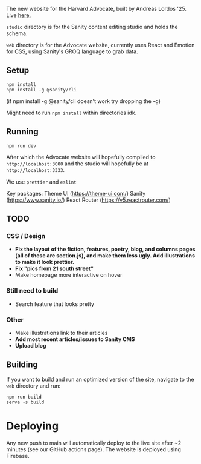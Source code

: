 The new website for the Harvard Advocate, built by Andreas Lordos '25. Live [here.](https://advo-website-beta.web.app/)

`studio` directory is for the Sanity content editing studio and holds the schema.

`web` directory is for the Advocate website, currently uses React and Emotion for CSS, using Sanity's GROQ language to grab data.

## Setup

```
npm install
npm install -g @sanity/cli
```

(if npm install -g @sanity/cli doesn't work try dropping the -g)

Might need to run `npm install` within directories idk.

## Running
```
npm run dev
```

After which the Advocate website will hopefully compiled to `http://localhost:3000` and the studio will hopefully be at `http://localhost:3333`.

We use `prettier` and `eslint`

Key packages:
Theme UI (https://theme-ui.com/)
Sanity (https://www.sanity.io/)
React Router (https://v5.reactrouter.com/)


## TODO

### CSS / Design
- **Fix the layout of the fiction, features, poetry, blog, and columns pages (all of these are section.js), and make them less ugly. Add illustrations to make it look prettier.**
- **Fix "pics from 21 south street"**
- Make homepage more interactive on hover

### Still need to build
-   Search feature that looks pretty

### Other
- Make illustrations link to their articles
- **Add most recent articles/issues to Sanity CMS**
- **Upload blog**


## Building

If you want to build and run an optimized version of the site, navigate to the `web` directory and run:

```
npm run build
serve -s build
```

# Deploying

Any new push to main will automatically deploy to the live site after ~2 minutes (see our GitHub actions page). The website is deployed using Firebase.
